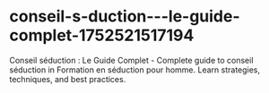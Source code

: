 # conseil-s-duction---le-guide-complet-1752521517194
Conseil séduction : Le Guide Complet - Complete guide to conseil séduction in Formation en séduction pour homme. Learn strategies, techniques, and best practices.
